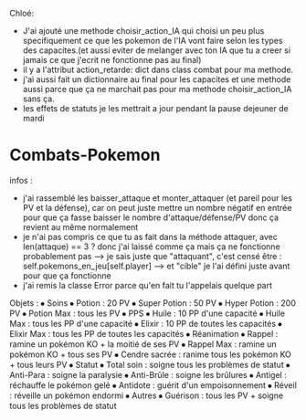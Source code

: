 Chloé:
- J'ai ajouté une methode choisir_action_IA qui choisi un peu plus specifiquement ce que les pokemon de l'IA vont faire selon les types des capacites.(et aussi eviter de melanger avec ton IA que tu a creer si jamais ce que j'ecrit ne fonctionne pas au final)
- il y a l'attribut action_retarde: dict dans class combat pour ma methode.
- j'ai aussi fait un dictionnaire au final pour les capacites et une methode aussi parce que ça ne marchait pas pour ma methode choisir_action_IA sans ça.
- les effets de statuts je les mettrait a jour pendant la pause dejeuner de mardi







# Combats-Pokemon

infos : 
- j'ai rassemblé les baisser_attaque et monter_attaquer (et pareil pour les PV et la défense), car on peut juste mettre un nombre négatif en entrée pour que ça fasse baisser le nombre d'attaque/défense/PV donc ça revient au même normalement
- je n'ai pas compris ce que tu as fait dans la méthode attaquer, avec len(attaque) == 3 ? donc j'ai laissé comme ça mais ça ne fonctionne probablement pas
    --> je sais juste que "attaquant", c'est censé être : self.pokemons_en_jeu[self.player]
    --> et "cible" je l'ai défini juste avant pour que ça fonctionne
- j'ai remis la classe Error parce qu'en fait tu l'appelais quelque part

Objets :
⦁	Soins
    ⦁	Potion : 20 PV
    ⦁	Super Potion : 50 PV
    ⦁	Hyper Potion : 200 PV
    ⦁	Potion Max : tous les PV
⦁	PPS
    ⦁	Huile : 10 PP d'une capacité
    ⦁	Huile Max : tous les PP d'une capacité
    ⦁	Elixir : 10 PP de toutes les capacités
    ⦁	Elixir Max : tous les PP de toutes les capacités
⦁	Réanimation
    ⦁	Rappel : ramine un pokémon KO + la moitié de ses PV
    ⦁  	Rappel Max : ramine un pokémon KO + tous ses PV
    ⦁	Cendre sacrée : ranime tous les pokémon KO + tous leurs PV
⦁	Statut
    ⦁	Total soin : soigne tous les problèmes de statut
    ⦁	Anti-Para : soigne la paralysie
    ⦁	Anti-Brûle : soigne les brûlures
    ⦁	Antigel : réchauffe le pokémon gelé
    ⦁	Antidote : guérit d'un empoisonnement
    ⦁	Réveil : réveille un pokémon endormi
⦁	Autres
    ⦁	Guérison : tous les PV + soigne tous les problèmes de statut
